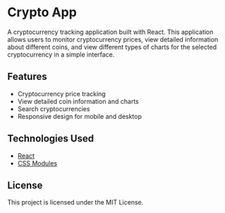 # Crypto App

A cryptocurrency tracking application built with React. This application allows users to monitor cryptocurrency prices, view detailed information about different coins, and view different types of charts for the selected cryptocurrency in a simple interface.

## Features

- Cryptocurrency price tracking
- View detailed coin information and charts
- Search cryptocurrencies
- Responsive design for mobile and desktop

## Technologies Used

- [React](https://reactjs.org/)
- [CSS Modules](https://github.com/css-modules/css-modules)

## License

This project is licensed under the MIT License.
